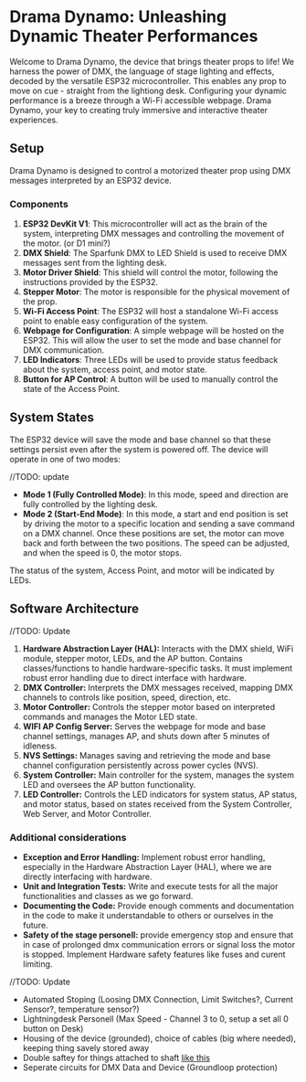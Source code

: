 # Drama Dynamo: Unleashing Dynamic Theater Performances

Welcome to Drama Dynamo, the device that brings theater props to life! We harness the power of DMX, the language of stage lighting and effects, decoded by the versatile ESP32 microcontroller. This enables any prop to move on cue - straight from the lightiong desk. Configuring your dynamic performance is a breeze through a Wi-Fi accessible webpage. Drama Dynamo, your key to creating truly immersive and interactive theater experiences.

## Setup

Drama Dynamo is designed to control a motorized theater prop using DMX messages interpreted by an ESP32 device.

### Components

1. **ESP32 DevKit V1**: This microcontroller will act as the brain of the system, interpreting DMX messages and controlling the movement of the motor. (or D1 mini?)
2. **DMX Shield**: The Sparfunk DMX to LED Shield is used to receive DMX messages sent from the lighting desk.
3. **Motor Driver Shield**: This shield will control the motor, following the instructions provided by the ESP32.
4. **Stepper Motor**: The motor is responsible for the physical movement of the prop.
5. **Wi-Fi Access Point**: The ESP32 will host a standalone Wi-Fi access point to enable easy configuration of the system.
6. **Webpage for Configuration**: A simple webpage will be hosted on the ESP32. This will allow the user to set the mode and base channel for DMX communication.
7. **LED Indicators**: Three LEDs will be used to provide status feedback about the system, access point, and motor state.
8. **Button for AP Control**: A button will be used to manually control the state of the Access Point.

## System States

The ESP32 device will save the mode and base channel so that these settings persist even after the system is powered off. The device will operate in one of two modes:

//TODO: update

- **Mode 1 (Fully Controlled Mode)**: In this mode, speed and direction are fully controlled by the lighting desk.
- **Mode 2 (Start-End Mode)**: In this mode, a start and end position is set by driving the motor to a specific location and sending a save command on a DMX channel. Once these positions are set, the motor can move back and forth between the two positions. The speed can be adjusted, and when the speed is 0, the motor stops.

The status of the system, Access Point, and motor will be indicated by LEDs.

## Software Architecture

//TODO: Update

1. **Hardware Abstraction Layer (HAL):** Interacts with the DMX shield, WiFi module, stepper motor, LEDs, and the AP button. Contains classes/functions to handle hardware-specific tasks. It must implement robust error handling due to direct interface with hardware.
2. **DMX Controller:** Interprets the DMX messages received, mapping DMX channels to controls like position, speed, direction, etc.
3. **Motor Controller:** Controls the stepper motor based on interpreted commands and manages the Motor LED state.
4. **WIFI AP Config Server:** Serves the webpage for mode and base channel settings, manages AP, and shuts down after 5 minutes of idleness.
5. **NVS Settings:** Manages saving and retrieving the mode and base channel configuration persistently across power cycles (NVS).
6. **System Controller:** Main controller for the system, manages the system LED and oversees the AP button functionality.
7. **LED Controller:** Controls the LED indicators for system status, AP status, and motor status, based on states received from the System Controller, Web Server, and Motor Controller.

### Additional considerations

- **Exception and Error Handling:** Implement robust error handling, especially in the Hardware Abstraction Layer (HAL), where we are directly interfacing with hardware.
- **Unit and Integration Tests:** Write and execute tests for all the major functionalities and classes as we go forward.
- **Documenting the Code:** Provide enough comments and documentation in the code to make it understandable to others or ourselves in the future.
- **Safety of the stage personell:** provide emergency stop and ensure that in case of prolonged dmx communication errors or signal loss the motor is stopped. Implement Hardware safety features like fuses and curent limiting.

//TODO: Update
- Automated Stoping (Loosing DMX Connection, Limit Switches?, Current Sensor?, temperature sensor?)
- Lightningdesk Personell (Max Speed - Channel 3 to 0, setup a set all 0 button on Desk)
- Housing of the device (grounded), choice of cables (big where needed), keeping thing savely stored away
- Double saftey for things attached to shaft [like this](https://images.app.goo.gl/RfDvGF1uAmsQuWuMA)
- Seperate circuits for DMX Data and Device (Groundloop protection)

